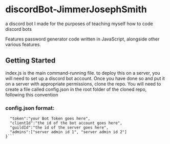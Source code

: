 # discordBot-JimmerJosephSmith
a discord bot I made for the purposes of teaching myself how to code discord bots

Features password generator code written in JavaScript, alongside other various features.

## Getting Started
index.js is the main command-running file. to deploy this on a server, you will need to set up a discord bot account. Once you have done so and put it on a server with appropriate permissions, clone the repo. You will need to create a file called config.json in the root folder of the cloned repo, following this convention

### config.json format:
```{
  "token":"your Bot Token goes here",
  "clientId":"the id of the bot account goes here",
  "guildId":"the id of the server goes here",
  "admins":["server admin id 1", "server admin id 2"]
}```
